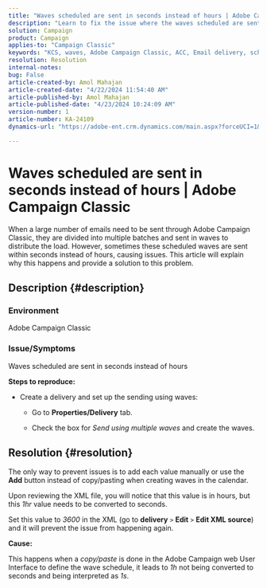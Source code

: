 ```yaml
---
title: "Waves scheduled are sent in seconds instead of hours | Adobe Campaign Classic"
description: "Learn to fix the issue where the waves scheduled are sent in seconds instead of hours in Adobe Campaign Classic."
solution: Campaign
product: Campaign
applies-to: "Campaign Classic"
keywords: "KCS, waves, Adobe Campaign Classic, ACC, Email delivery, scheduling, hours, seconds"
resolution: Resolution
internal-notes: 
bug: False
article-created-by: Amol Mahajan
article-created-date: "4/22/2024 11:54:40 AM"
article-published-by: Amol Mahajan
article-published-date: "4/23/2024 10:24:09 AM"
version-number: 1
article-number: KA-24109
dynamics-url: "https://adobe-ent.crm.dynamics.com/main.aspx?forceUCI=1&pagetype=entityrecord&etn=knowledgearticle&id=e9d08613-9f00-ef11-a1fe-6045bd006704"

---
```

# Waves scheduled are sent in seconds instead of hours | Adobe Campaign Classic


When a large number of emails need to be sent through Adobe Campaign Classic, they are divided into multiple batches and sent in waves to distribute the load. However, sometimes these scheduled waves are sent within seconds instead of hours, causing issues. This article will explain why this happens and provide a solution to this problem.

## Description {#description}


### <b>Environment</b>

Adobe Campaign Classic



### <b>Issue/Symptoms</b>

Waves scheduled are sent in seconds instead of hours

<b>Steps to reproduce:</b>

- Create a delivery and set up the sending using waves:

    

    - Go to <b>Properties/Delivery</b> tab.


    - Check the box for *Send using multiple waves* and create the waves.






## Resolution {#resolution}


The only way to prevent issues is to add each value manually or use the <b>Add</b> button instead of copy/pasting when creating waves in the calendar.

Upon reviewing the XML file, you will notice that this value is in hours, but this *1hr* value needs to be converted to seconds.

Set this value to *3600* in the XML (go to <b>delivery</b> `>`  <b>Edit</b> `>`  <b>Edit XML source</b>) and it will prevent the issue from happening again.

<b>Cause:</b>

This happens when a *copy/paste* is done in the Adobe Campaign web User Interface to define the wave schedule, it leads to *1h* not being converted to seconds and being interpreted as *1s*.
